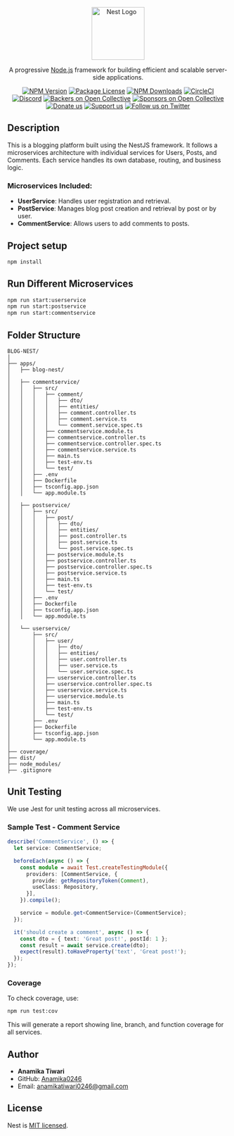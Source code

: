 
<p align="center">
  <a href="http://nestjs.com/" target="blank"><img src="https://nestjs.com/img/logo-small.svg" width="120" alt="Nest Logo" /></a>
</p>

[circleci-image]: https://img.shields.io/circleci/build/github/nestjs/nest/master?token=abc123def456
[circleci-url]: https://circleci.com/gh/nestjs/nest

<p align="center">A progressive <a href="http://nodejs.org" target="_blank">Node.js</a> framework for building efficient and scalable server-side applications.</p>
<p align="center">
<a href="https://www.npmjs.com/~nestjscore" target="_blank"><img src="https://img.shields.io/npm/v/@nestjs/core.svg" alt="NPM Version" /></a>
<a href="https://www.npmjs.com/~nestjscore" target="_blank"><img src="https://img.shields.io/npm/l/@nestjs/core.svg" alt="Package License" /></a>
<a href="https://www.npmjs.com/~nestjscore" target="_blank"><img src="https://img.shields.io/npm/dm/@nestjs/common.svg" alt="NPM Downloads" /></a>
<a href="https://circleci.com/gh/nestjs/nest" target="_blank"><img src="https://img.shields.io/circleci/build/github/nestjs/nest/master" alt="CircleCI" /></a>
<a href="https://discord.gg/G7Qnnhy" target="_blank"><img src="https://img.shields.io/badge/discord-online-brightgreen.svg" alt="Discord"/></a>
<a href="https://opencollective.com/nest#backer" target="_blank"><img src="https://opencollective.com/nest/backers/badge.svg" alt="Backers on Open Collective" /></a>
<a href="https://opencollective.com/nest#sponsor" target="_blank"><img src="https://opencollective.com/nest/sponsors/badge.svg" alt="Sponsors on Open Collective" /></a>
<a href="https://paypal.me/kamilmysliwiec" target="_blank"><img src="https://img.shields.io/badge/Donate-PayPal-ff3f59.svg" alt="Donate us"/></a>
<a href="https://opencollective.com/nest#sponsor"  target="_blank"><img src="https://img.shields.io/badge/Support%20us-Open%20Collective-41B883.svg" alt="Support us"></a>
<a href="https://twitter.com/nestframework" target="_blank"><img src="https://img.shields.io/twitter/follow/nestframework.svg?style=social&label=Follow" alt="Follow us on Twitter"></a>
</p>

## Description

This is a blogging platform built using the NestJS framework. It follows a microservices architecture with individual services for Users, Posts, and Comments. Each service handles its own database, routing, and business logic.

### Microservices Included:

- **UserService**: Handles user registration and retrieval.
- **PostService**: Manages blog post creation and retrieval by post or by user.
- **CommentService**: Allows users to add comments to posts.

## Project setup

```bash
npm install
```

## Run Different Microservices

```bash
npm run start:userservice
npm run start:postservice
npm run start:commentservice
```

## Folder Structure

```
BLOG-NEST/
│
├── apps/
│   ├── blog-nest/
│
│   ├── commentservice/
│   │   ├── src/
│   │   │   ├── comment/
│   │   │   │   ├── dto/
│   │   │   │   ├── entities/
│   │   │   │   ├── comment.controller.ts
│   │   │   │   ├── comment.service.ts
│   │   │   │   └── comment.service.spec.ts
│   │   │   ├── commentservice.module.ts
│   │   │   ├── commentservice.controller.ts
│   │   │   ├── commentservice.controller.spec.ts
│   │   │   ├── commentservice.service.ts
│   │   │   ├── main.ts
│   │   │   ├── test-env.ts
│   │   │   └── test/
│   │   ├── .env
│   │   ├── Dockerfile
│   │   ├── tsconfig.app.json
│   │   └── app.module.ts
│
│   ├── postservice/
│   │   ├── src/
│   │   │   ├── post/
│   │   │   │   ├── dto/
│   │   │   │   ├── entities/
│   │   │   │   ├── post.controller.ts
│   │   │   │   ├── post.service.ts
│   │   │   │   └── post.service.spec.ts
│   │   │   ├── postservice.module.ts
│   │   │   ├── postservice.controller.ts
│   │   │   ├── postservice.controller.spec.ts
│   │   │   ├── postservice.service.ts
│   │   │   ├── main.ts
│   │   │   ├── test-env.ts
│   │   │   └── test/
│   │   ├── .env
│   │   ├── Dockerfile
│   │   ├── tsconfig.app.json
│   │   └── app.module.ts
│
│   └── userservice/
│       ├── src/
│       │   ├── user/
│       │   │   ├── dto/
│       │   │   ├── entities/
│       │   │   ├── user.controller.ts
│       │   │   ├── user.service.ts
│       │   │   └── user.service.spec.ts
│       │   ├── userservice.controller.ts
│       │   ├── userservice.controller.spec.ts
│       │   ├── userservice.service.ts
│       │   ├── userservice.module.ts
│       │   ├── main.ts
│       │   ├── test-env.ts
│       │   └── test/
│       ├── .env
│       ├── Dockerfile
│       ├── tsconfig.app.json
│       └── app.module.ts
│
├── coverage/
├── dist/
├── node_modules/
├── .gitignore
```

## Unit Testing

We use Jest for unit testing across all microservices.

### Sample Test - Comment Service

```ts
describe('CommentService', () => {
  let service: CommentService;

  beforeEach(async () => {
    const module = await Test.createTestingModule({
      providers: [CommentService, {
        provide: getRepositoryToken(Comment),
        useClass: Repository,
      }],
    }).compile();

    service = module.get<CommentService>(CommentService);
  });

  it('should create a comment', async () => {
    const dto = { text: 'Great post!', postId: 1 };
    const result = await service.create(dto);
    expect(result).toHaveProperty('text', 'Great post!');
  });
});
```

### Coverage

To check coverage, use:

```bash
npm run test:cov
```

This will generate a report showing line, branch, and function coverage for all services.

## Author

- **Anamika Tiwari**  
- GitHub: [Anamika0246](https://github.com/Anamika0246)  
- Email: anamikatiwari0246@gmail.com

## License

Nest is [MIT licensed](https://github.com/nestjs/nest/blob/master/LICENSE).
